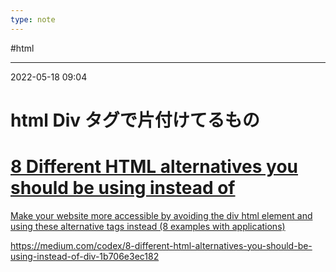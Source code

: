 ```yaml
---
type: note
---
```


#html

---
2022-05-18  09:04

# html Div タグで片付けてるもの



<div class="rich-link-card-container"><a class="rich-link-card" href="https://medium.com/codex/8-different-html-alternatives-you-should-be-using-instead-of-div-1b706e3ec182" target="_blank">
	<div class="rich-link-image-container">
		<div class="rich-link-image" style="background-image: url('')">
	</div>
	</div>
	<div class="rich-link-card-text">
		<h1 class="rich-link-card-title">8 Different HTML alternatives you should be using instead of <div></h1>
		<p class="rich-link-card-description">
		Make your website more accessible by avoiding the div html element and using these alternative tags instead (8 examples with applications)
		</p>
		<p class="rich-link-href">
		https://medium.com/codex/8-different-html-alternatives-you-should-be-using-instead-of-div-1b706e3ec182
		</p>
	</div>
</a></div>



<main>

<article>

<nav>

<section>

<aside>

<header>

<footer>

<figure>


